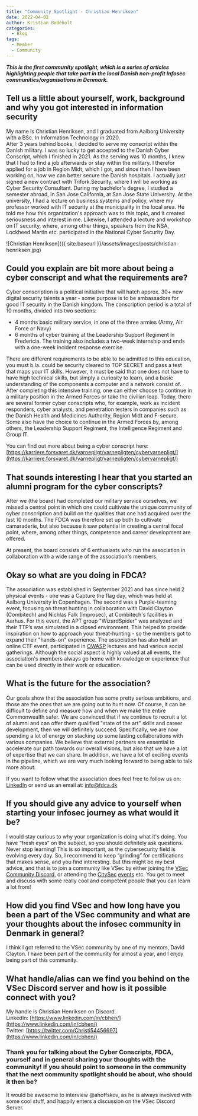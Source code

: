 ```yaml
---
title: "Community Spotlight - Christian Henriksen"  
date: 2022-04-02  
author: Kristian Bodeholt  
categories:
  - Blog
tags:
  - Member
  - Community
---
```


***This is the first community spotlight, which is a series of articles highlighting people that take part in the local Danish non-profit Infosec communities/organisations in Denmark.***

## Tell us a little about yourself, work, background and why you got interested in information security
My name is Christian Henriksen, and I graduated from Aalborg University with a BSc. In Information Technology in 2020.  
After 3 years behind books, I decided to serve my conscript within the Danish military. I was so lucky to get accepted to the Danish Cyber Conscript, which I finished in 2021. As the serving was 10 months, I knew that I had to find a job afterwards or stay within the military. I therefor applied for a job in Region Midt, which I got, and since then I have been working on, how we can better secure the Danish hospitals. I actually just signed a new contract with Trifork.Security, where I will be working as Cyber Security Consultant. During my bachelor's degree, I studied a semester abroad, in San Jose California, at San Jose State University.   At the university, I had a lecture on business systems and policy, where my professor worked with IT security at the municipality in the local area. He told me how this organization's approach was to this topic, and it created seriousness and interest in me.   Likewise, I attended a lecture and workshop on IT security, where, among other things, speakers from the NSA, Lockheed Martin etc. participated in the National Cyber Security Day.

![Christian Henriksen]({{ site.baseurl }}/assets/images/posts/christian-henriksen.jpg)  

## Could you explain are bit more about being a cyber conscript and what the requirements are?
Cyber conscription is a political initiative that will hatch approx. 30+ new digital security talents a year - some purpose is to be ambassadors for good IT security in the Danish kingdom. The conscription period is a total of 10 months, divided into two sections:
* 4 months basic military service, in one of the three armies (Army, Air Force or Navy)
* 6 months of cyber training at the Leadership Support Regiment in Fredericia. The training also includes a two-week internship and ends with a one-week incident response exercise.  

There are different requirements to be able to be admitted to this education, you must b.la. could be security cleared to TOP SECRET and pass a test that maps your IT skills.   However, it must be said that one does not have to have high technical skills, but simply a curiosity to learn, and a basic understanding of the components a computer and a network consist of. After completing this intensive training, one can either choose to continue in a military position in the Armed Forces or take the civilian leap. Today, there are several former cyber conscripts who, for example, work as incident responders, cyber analysts, and penetration testers in companies such as the Danish Health and Medicines Authority, Region Midt and F-secure. Some also have the choice to continue in the Armed Forces by, among others, the Leadership Support Regiment, the Intelligence Regiment and Group IT.  

You can find out more about being a cyber conscript here:  
[https://karriere.forsvaret.dk/varnepligt/varnepligten/cybervarnepligt/](https://karriere.forsvaret.dk/varnepligt/varnepligten/cybervarnepligt/)

## That sounds interesting I hear that you started an alumni program for the cyber conscripts?
After we (the board) had completed our military service ourselves, we missed a central point in which one could cultivate the unique community of cyber conscription and build on the qualities that one had acquired over the last 10 months. The FDCA was therefore set up both to cultivate camaraderie, but also because it saw potential in creating a central focal point, where, among other things, competence and career development are offered.

At present, the board consists of 6 enthusiasts who run the association in collaboration with a wide range of the association's members.

## Okay so what are you doing in FDCA?
The association was established in September 2021 and has since held 2 physical events - one was a Capture the flag day, which was held at Aalborg University in Copenhagen. The second was a Purple-teaming event, focusing on threat hunting in collaboration with David Clayton (Combitech) and Nichlas Falk (Improsec), at Combitech's facilities in Aarhus. For this event, the APT group "WizardSpider" was analyzed and their TTP’s was simulated in a closed environment. This helped to provide inspiration on how to approach your threat-hunting - so the members got to expand their "hands-on" experience. The association has also held an online CTF event, participated in [OWASP](https://owasp.org/) lectures and had various social gatherings. Although the social aspect is highly valued at all events, the association's members always go home with knowledge or experience that can be used directly in their work or education.

## What is the future for the association?
Our goals show that the association has some pretty serious ambitions, and those are the ones that we are going out to hunt now. Of course, it can be difficult to define and measure how and when we make the entire Commonwealth safer. We are convinced that if we continue to recruit a lot of alumni and can offer them qualified "state of the art" skills and career development, then we will definitely succeed. Specifically, we are now spending a lot of energy on stacking up some lasting collaborations with various companies. We believe that external partners are essential to accelerate our path towards our overall visions, but also that we have a lot of expertise that we can share. In addition, we have a lot of exciting events in the pipeline, which we are very much looking forward to being able to talk more about.

If you want to follow what the association does feel free to follow us on: [LinkedIn](https://www.linkedin.com/company/foreningen-for-danske-cyber-alumner/) or send us an email at: [info@fdca.dk](mailto:info@fdca.dk)

## If you should give any advice to yourself when starting your infosec journey as what would it be?
I would stay curious to why your organization is doing what it's doing. You have “fresh eyes” on the subject, so you should definitely ask questions. Never stop learning! This is so important, as the cybersecurity field is evolving every day. So, I recommend to keep “grinding” for certifications that makes sense, and you find interesting. But this might be my best advice, and that is to join a community like VSec by either joining the [VSec Community Discord](https://discord.gg/vsec), or attending the [CitySec](https://www.reddit.com/r/netsec/wiki/meetups/citysec/) [events](https://vsec.dk/events/) etc. You get to meet and discuss with some really cool and competent people that you can learn a lot from! 

## How did you find VSec and how long have you been a part of the VSec community and what are your thoughts about the infosec community in Denmark in general?
I think I got referred to the VSec community by one of my mentors, David Clayton. I have been part of the community for almost a year, and I enjoy being part of this community. 

## What handle/alias can we find you behind on the VSec Discord server and how is it possible connect with you? 
My handle is Christian Henriksen on Discord.  
LinkedIn: [https://www.linkedin.com/in/cbhen/](https://www.linkedin.com/in/cbhen/)  
Twitter: [https://twitter.com/Christi54456697](https://www.linkedin.com/in/cbhen/)  

### Thank you for talking about the Cyber Conscripts, FDCA, yourself and in general sharing your thoughts with the community! If you should point to someone in the community that the next community spotlight should be about, who should it then be? 
It would be awesome to interview @ahoffskov, as he is always involved with some cool stuff, and happily enters a discussion on the VSec Discord Server.  

